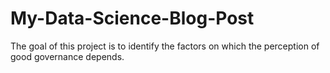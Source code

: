 # My-Data-Science-Blog-Post
The goal of this project is to identify the factors on which the perception of good governance depends.
